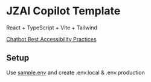 # JZAI Copilot Template

React + TypeScript + Vite + Tailwind

[Chatbot Best Accessibility Practices](https://a11y-guidelines.orange.com/en/articles/chatbot/)


## Setup

Use [sample.env](./sample.env) and create .env.local & .env.production